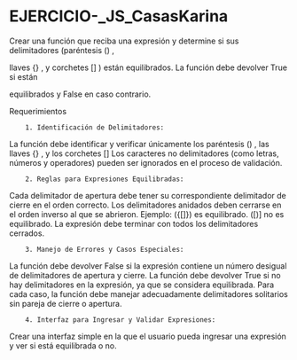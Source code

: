 # EJERCICIO-_JS_CasasKarina
Crear una función que reciba una expresión y determine si sus delimitadores (paréntesis () ,

llaves {} , y corchetes [] ) están equilibrados. La función debe devolver True si están

equilibrados y False en caso contrario.



Requerimientos

		1. Identificación de Delimitadores:

La función debe identificar y verificar únicamente los paréntesis () , las llaves {} , y los corchetes []
Los caracteres no delimitadores (como letras, números y operadores) pueden ser ignorados en el proceso de validación.


		2. Reglas para Expresiones Equilibradas:

Cada delimitador de apertura debe tener su correspondiente delimitador de cierre en el orden correcto.
Los delimitadores anidados deben cerrarse en el orden inverso al que se abrieron. Ejemplo:
({[]}) es equilibrado.
([)] no es equilibrado.
La expresión debe terminar con todos los delimitadores cerrados.


		3. Manejo de Errores y Casos Especiales:

La función debe devolver False si la expresión contiene un número desigual de delimitadores de apertura y cierre.
La función debe devolver True si no hay delimitadores en la expresión, ya que se considera equilibrada.
Para cada caso, la función debe manejar adecuadamente delimitadores solitarios sin pareja de cierre o apertura.


		4. Interfaz para Ingresar y Validar Expresiones:

Crear una interfaz simple en la que el usuario pueda ingresar una expresión y ver si está equilibrada o no.